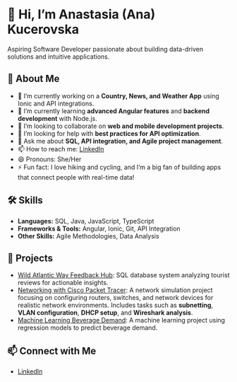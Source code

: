 # 👋 Hi, I’m Anastasia (Ana) Kucerovska  
Aspiring Software Developer passionate about building data-driven solutions and intuitive applications.  

## 🌟 About Me  
- 🔭 I’m currently working on a **Country, News, and Weather App** using Ionic and API integrations.  
- 🌱 I’m currently learning **advanced Angular features** and **backend development** with Node.js.  
- 👯 I’m looking to collaborate on **web and mobile development projects**.  
- 🤔 I’m looking for help with **best practices for API optimization**.  
- 💬 Ask me about **SQL, API integration, and Agile project management**.  
- 📫 How to reach me: [LinkedIn](https://www.linkedin.com/in/akucerovska/)
- 😄 Pronouns: She/Her  
- ⚡ Fun fact: I love hiking and cycling, and I’m a big fan of building apps that connect people with real-time data!  

## 🛠️ Skills  
- **Languages:** SQL, Java, JavaScript, TypeScript  
- **Frameworks & Tools:** Angular, Ionic, Git, API Integration  
- **Other Skills:** Agile Methodologies, Data Analysis  

## 🌟 Projects  
- [Wild Atlantic Way Feedback Hub](https://github.com/anakuc/Wild-Atlantic-Way-Feedback-Hub): SQL database system analyzing tourist reviews for actionable insights.
- [Networking with Cisco Packet Tracer](https://github.com/anakuc/Networking-with-Cisco-Packet-Tracer): A network simulation project focusing on configuring routers, switches, and network devices for realistic network environments. Includes tasks such as **subnetting**, **VLAN configuration**, **DHCP setup**, and **Wireshark analysis**.
- [Machine Learning Beverage Demand](https://github.com/anakuc/Machine-Learning-Beverage-Demand): A machine learning project using regression models to predict beverage demand.
<!-- - [Country, News, and Weather App](link_to_project): Mobile app fetching real-time data with advanced search and customization features.  -->

## 📫 Connect with Me  
- [LinkedIn](https://www.linkedin.com/in/akucerovska/) 
